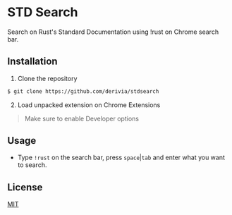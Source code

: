 # STD Search

Search on Rust's Standard Documentation using !rust on Chrome search bar.

## Installation

1. Clone the repository
```sh
$ git clone https://github.com/derivia/stdsearch
```
2. Load unpacked extension on Chrome Extensions
> Make sure to enable Developer options

## Usage

- Type `!rust` on the search bar, press `space`|`tab` and enter what you want to search.

## License

[MIT](./LICENSE)
